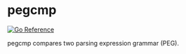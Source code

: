 # pegcmp

[![Go Reference](https://pkg.go.dev/badge/github.com/perillo/pegcmp.svg)](https://pkg.go.dev/github.com/perillo/pegcmp)

pegcmp compares two parsing expression grammar (PEG).
